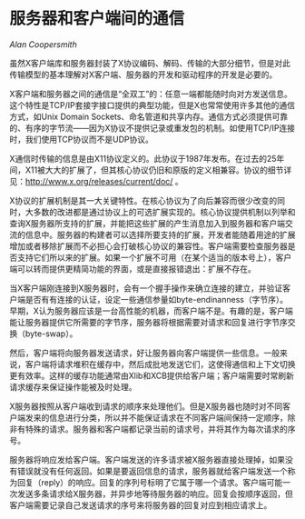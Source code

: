 服务器和客户端间的通信
======================

*Alan Coopersmith*

虽然X客户端库和服务器封装了X协议编码、解码、传输的大部分细节，但是对此传输模型的基本理解对X客户端、服务器的开发和驱动程序的开发是必要的。

X客户端和服务器之间的通信是“全双工”的：任意一端都能随时向对方发送信息。这个特性是TCP/IP套接字接口提供的典型功能，但是X也常常使用许多其他的通信方式，如Unix Domain Sockets、命名管道和共享内存。通信方式必须提供可靠的、有序的字节流——因为X协议不提供记录或重发包的机制。如使用TCP/IP连接时，我们使用TCP协议而不是UDP协议。

X通信时传输的信息是由X11协议定义的。此协议于1987年发布。在过去的25年间，X11被大大的扩展了，但其核心协议仍旧和原版的定义相兼容。协议的细节详见：http://www.x.org/releases/current/doc/ 。

X协议的扩展机制是其一大关键特性。在核心协议为了向后兼容而很少改变的同时，大多数的改进都是通过协议上的可选扩展实现的。核心协议提供机制以列举和查询X服务器所支持的扩展，并能把这些扩展的产生消息加入到服务器和客户端交流的信息中。服务器的构建者可以选择所要支持的扩展，开发者能随着用途的扩展增加或者移除扩展而不必担心会打破核心协议的兼容性。客户端需要检查服务器是否支持它们所以来的扩展。如果一个扩展不可用（在某个适当的版本号上），客户端可以转而提供更精简功能的界面，或是直接报错退出：扩展不存在。

当X客户端刚连接到X服务器时，会有一个握手操作来确立连接的建立，并验证客户端是否有有连接的认证，设定一些通信参量如byte-endinanness（字节序）。早期，X认为服务器应该是一台高性能的机器，而客户端不是。有趣的是，客户端能让服务器提供它所需要的字节序，服务器将根据需要对请求和回复进行字节序交换（byte-swap）。

然后，客户端将向服务器发送请求，好让服务器向客户端提供一些信息。一般来说，客户端将请求堆积在缓存中，然后成批地发送它们，这使得通信和上下文切换更有效率。这样的缓存功能通常由Xlib和XCB提供给客户端；客户端需要时常刷新请求缓存来保证操作能被及时处理。

X服务器按照从客户端收到请求的顺序来处理他们。但是X服务器也随时对不同客户端发来的信息进行分类，所以并不能保证请求在不同客户端间保持一定顺序，除非有特殊的请求。服务器和客户端都记录当前的请求号，并将其作为每次请求的序号。

服务器将响应发给客户端。客户端发送的许多请求被X服务器直接处理掉，如果没有错误就没有任何返回。如果是要返回信息的请求，服务器就给客户端发送一个称为回复（reply）的响应。回复的序列号标明了它属于哪一个请求。客户端可能一次发送多条请求给X服务器，并异步地等待服务器的响应。回复会按顺序返回，但客户端需要记录自己发送请求的序号来将服务器的回复对应到相应请求上。
